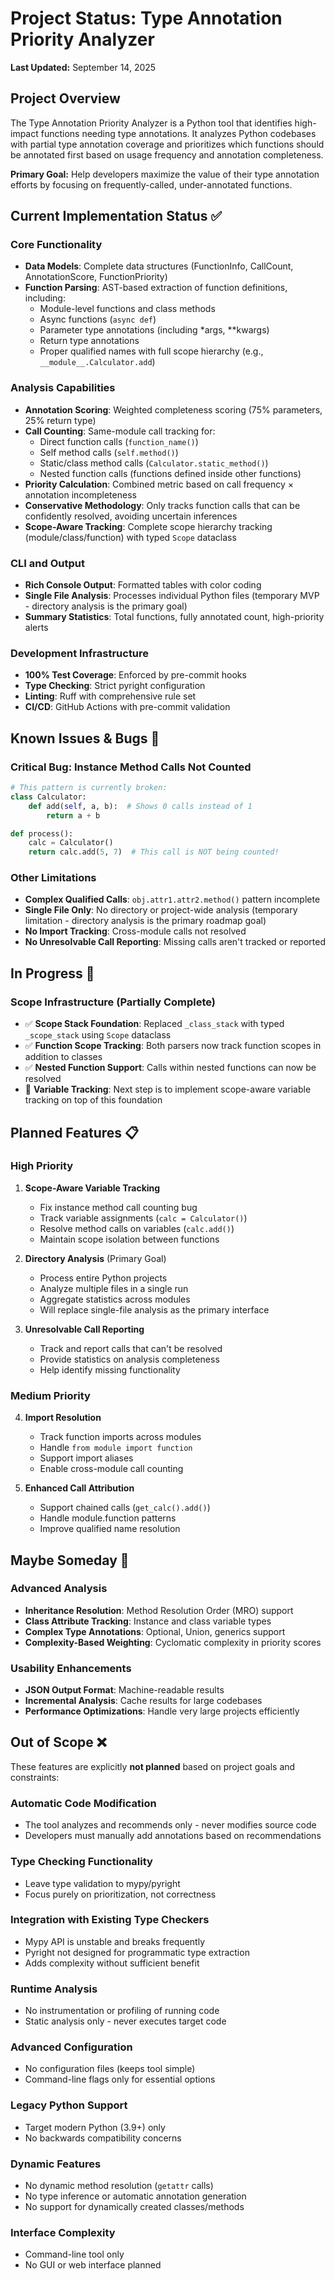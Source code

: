 # Project Status: Type Annotation Priority Analyzer

**Last Updated:** September 14, 2025

## Project Overview

The Type Annotation Priority Analyzer is a Python tool that identifies high-impact functions needing type annotations. It analyzes Python codebases with partial type annotation coverage and prioritizes which functions should be annotated first based on usage frequency and annotation completeness.

**Primary Goal:** Help developers maximize the value of their type annotation efforts by focusing on frequently-called, under-annotated functions.

## Current Implementation Status ✅

### Core Functionality
- **Data Models**: Complete data structures (FunctionInfo, CallCount, AnnotationScore, FunctionPriority)
- **Function Parsing**: AST-based extraction of function definitions, including:
  - Module-level functions and class methods
  - Async functions (`async def`)
  - Parameter type annotations (including *args, **kwargs)
  - Return type annotations
  - Proper qualified names with full scope hierarchy (e.g., `__module__.Calculator.add`)

### Analysis Capabilities
- **Annotation Scoring**: Weighted completeness scoring (75% parameters, 25% return type)
- **Call Counting**: Same-module call tracking for:
  - Direct function calls (`function_name()`)
  - Self method calls (`self.method()`)
  - Static/class method calls (`Calculator.static_method()`)
  - Nested function calls (functions defined inside other functions)
- **Priority Calculation**: Combined metric based on call frequency × annotation incompleteness
- **Conservative Methodology**: Only tracks function calls that can be confidently resolved, avoiding uncertain inferences
- **Scope-Aware Tracking**: Complete scope hierarchy tracking (module/class/function) with typed `Scope` dataclass

### CLI and Output
- **Rich Console Output**: Formatted tables with color coding
- **Single File Analysis**: Processes individual Python files (temporary MVP - directory analysis is the primary goal)
- **Summary Statistics**: Total functions, fully annotated count, high-priority alerts

### Development Infrastructure
- **100% Test Coverage**: Enforced by pre-commit hooks
- **Type Checking**: Strict pyright configuration
- **Linting**: Ruff with comprehensive rule set
- **CI/CD**: GitHub Actions with pre-commit validation

## Known Issues & Bugs 🐛

### Critical Bug: Instance Method Calls Not Counted
```python
# This pattern is currently broken:
class Calculator:
    def add(self, a, b):  # Shows 0 calls instead of 1
        return a + b

def process():
    calc = Calculator()
    return calc.add(5, 7)  # This call is NOT being counted!
```

### Other Limitations
- **Complex Qualified Calls**: `obj.attr1.attr2.method()` pattern incomplete
- **Single File Only**: No directory or project-wide analysis (temporary limitation - directory analysis is the primary roadmap goal)
- **No Import Tracking**: Cross-module calls not resolved
- **No Unresolvable Call Reporting**: Missing calls aren't tracked or reported

## In Progress 🚧

### Scope Infrastructure (Partially Complete)
- ✅ **Scope Stack Foundation**: Replaced `_class_stack` with typed `_scope_stack` using `Scope` dataclass
- ✅ **Function Scope Tracking**: Both parsers now track function scopes in addition to classes
- ✅ **Nested Function Support**: Calls within nested functions can now be resolved
- 🚧 **Variable Tracking**: Next step is to implement scope-aware variable tracking on top of this foundation

## Planned Features 📋

### High Priority
1. **Scope-Aware Variable Tracking**
   - Fix instance method call counting bug
   - Track variable assignments (`calc = Calculator()`)
   - Resolve method calls on variables (`calc.add()`)
   - Maintain scope isolation between functions

2. **Directory Analysis** (Primary Goal)
   - Process entire Python projects
   - Analyze multiple files in a single run
   - Aggregate statistics across modules
   - Will replace single-file analysis as the primary interface

3. **Unresolvable Call Reporting**
   - Track and report calls that can't be resolved
   - Provide statistics on analysis completeness
   - Help identify missing functionality

### Medium Priority
4. **Import Resolution**
   - Track function imports across modules
   - Handle `from module import function`
   - Support import aliases
   - Enable cross-module call counting

5. **Enhanced Call Attribution**
   - Support chained calls (`get_calc().add()`)
   - Handle module.function patterns
   - Improve qualified name resolution

## Maybe Someday 🤔

### Advanced Analysis
- **Inheritance Resolution**: Method Resolution Order (MRO) support
- **Class Attribute Tracking**: Instance and class variable types
- **Complex Type Annotations**: Optional, Union, generics support
- **Complexity-Based Weighting**: Cyclomatic complexity in priority scores

### Usability Enhancements
- **JSON Output Format**: Machine-readable results
- **Incremental Analysis**: Cache results for large codebases
- **Performance Optimizations**: Handle very large projects efficiently

## Out of Scope ❌

These features are explicitly **not planned** based on project goals and constraints:

### Automatic Code Modification
- The tool analyzes and recommends only - never modifies source code
- Developers must manually add annotations based on recommendations

### Type Checking Functionality
- Leave type validation to mypy/pyright
- Focus purely on prioritization, not correctness

### Integration with Existing Type Checkers
- Mypy API is unstable and breaks frequently
- Pyright not designed for programmatic type extraction
- Adds complexity without sufficient benefit

### Runtime Analysis
- No instrumentation or profiling of running code
- Static analysis only - never executes target code

### Advanced Configuration
- No configuration files (keeps tool simple)
- Command-line flags only for essential options

### Legacy Python Support
- Target modern Python (3.9+) only
- No backwards compatibility concerns

### Dynamic Features
- No dynamic method resolution (`getattr` calls)
- No type inference or automatic annotation generation
- No support for dynamically created classes/methods

### Interface Complexity
- Command-line tool only
- No GUI or web interface planned
